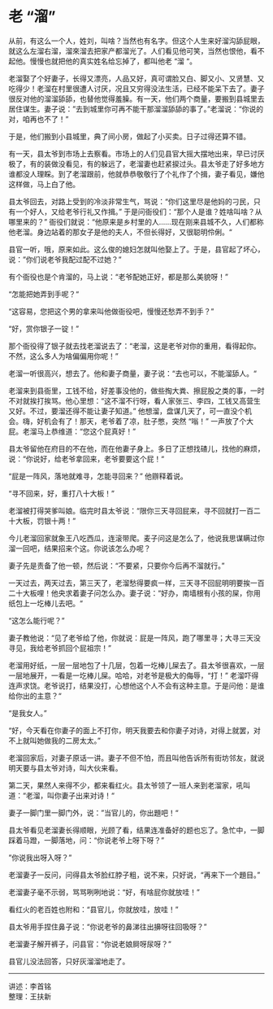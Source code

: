 # 老 “溜”

从前，有这么一个人，姓刘，叫啥？当然也有名字。但这个人生来好溜沟舔屁眼，就这么左溜右溜，溜來溜去把家产都溜光了。人们看见他可笑，当然也恨他，看不起他。慢慢也就把他的真实姓名给忘掉了，都叫他老 “溜 “。

老溜娶了个好妻子，长得又漂亮，人品又好，真可谓脸又白、脚又小、又贤慧、又吃得少！老溜在村里很遭人讨厌，况且又穷得没法生活，已经不能呆下去了。妻子很反对他的溜溜舔舔，也替他觉得羞臊。有一天，他们两个商量，要搬到县城里去居住谋生。妻子说：”去到城里你可再不能干那溜溜舔舔的事了。”老溜说：“你说的对，咱再也不了！”

于是，他们搬到小县城里，典了间小房，做起了小买卖。日子过得还算不错。

有一天，县太爷到市场上去察看。市场上的人们见县官大摇大摆地出来，早已讨厌极了，有的装做没看见，有的躲远了，老溜妻也赶紧捩过头。县太爷走了好多地方谁都没人理睬。到了老溜跟前，他就恭恭敬敬行了个礼作了个揖，妻子看见，嫌他这样做，马上白了他。

县太爷回去，对路上受到的冷淡非常生气，骂说：“你们这里尽是他妈的刁民，只有一个好人，又给老爷行礼又作揖。” 于是问衙役们：“那个人是谁？姓啥叫啥？从哪里来的？” 衙役们就说：“他原来是乡村里的人……现在刚来县城不久，人们都称他老溜。身边站着的那女子是他的夫人，不但长得好，又很聪明伶俐。“

县官一听，哦，原来如此。这么俊的媳妇怎就叫他娶上了。于是，县官起了坏心，说：”你们说老爷我配过配不过她？”

有个衙役也是个肯溜的，马上说：“老爷配她正好，都是那么美貌呀！”

“怎能把她弄到手呢？“

“这容易，您把这个男的拿来叫他做衙役吧，慢慢还愁弄不到手？”

“好，赏你银子一锭！”

那个衙役得了银子就去找老溜说去了：“老溜，这是老爷对你的重用，看得起你。不然，这么多人为啥偏偏用你呢！”

老溜一听很高兴，想去了。他和妻子商量，妻子说：“去也可以，不能溜舔人。“

老溜来到县衙里，工钱不给，好差事没他的，做些掏大粪、擦屁股之类的事，一时不对就挨打挨骂。他心里想：“这不溜不行呀，看人家张三、李四，工钱又高营生又好。不过，要溜还得不能让妻子知道。” 他想溜，盘谋几天了，可一直没个机会。嗨，好机会有了！那天，老爷着了凉，肚子憋，突然 “嗡！” 一声放了个大屁。老溜马上恭维道：“您这个屁真好！”

县太爷留他在府目的不在他，而在他妻子身上。多日了正想找碴儿，找他的麻烦，说：“你说好，给老爷拿回来，老爷要要这个屁！“

“屁是一阵风，落地就难寻，怎能寻回来？” 他辧释着说。

“寻不回来，好，重打八十大板！”

老溜被打得哭爹叫娘。临完时县太爷说：“限你三天寻回屁来，寻不回就打一百二十大板，罚银十两！”

今儿老溜回家就象王八吃西瓜，连滚带爬。麦子问这是怎么了，他说我思谋瞒过你溜一回吧，结果招来个这。你说该怎么办呢？

妻子先是责备了他一顿，然后说：“不要紧，只要你今后再不溜就行。”

一天过去，两天过去，第三天了，老溜愁得要疯一样，三天寻不回屁明明要挨一百二十大板哩！他央求着妻子问怎么办。妻子说：“好办，南墙根有小孩的屎，你用纸包上一圪棒儿去吧。“

“这怎么能行呢？”

妻子教他说：“见了老爷给了他，你就说：屁是一阵风，跑了哪里寻；大寻三天没寻见，我给老爷抓回个屁祖宗！”

老溜用好纸，一层一层地包了十几层，包着一圪棒儿屎去了。县太爷很喜欢，一层一层地展开，一看是一圪棒儿屎。哈哈，对老爷是极大的侮辱，“打！” 老溜吓得连声求饶。老爷说打，结果没打，心想他这个人不会有这种主意。于是问他：是谁给你出的主意？“

“是我女人。”

“好，今天看在你妻子的面上不打你，明天我要去和你妻子对诗，对得上就罢，对不上就叫她做我的二房太太。”

老溜回家后，对妻子原话一讲。妻子不但不怕，而且叫他告诉所有街坊邻友，就说明天要与县太爷对诗，叫大伙来看。

第二天，果然人来得不少，都来看红火。县太爷领了一班人来到老溜家，吼叫道：“老溜，叫你妻子出来对诗！“

妻子一脚门里一脚门外，说：”当官儿的，你出題吧！“

县太爷看见老溜妻长得顺眼，光顾了看，结果连准备好的题也忘了。急忙中，一脚踩着马蹬，一脚落地，问：“你说老爷上呀下呀？”

”你说我出呀入呀？”

老溜妻子一反问，问得县太爷脸红脖子粗，说不来，只好说，“再来下一个題目。”

老溜妻子毫不示弱，骂骂咧咧地说：“好，有啥屁你就放哇！”

看红火的老百姓也附和：“县官儿，你就放哇，放哇！”

县太爷用手捏住鼻子说：“你说老爷的鼻涕往出擤呀往回吸呀？”

老溜妻子解开裤子，问县官：“你说老娘屙呀尿呀？”

县官儿没法回答，只好灰溜溜地走了。

---

讲述：李首铭  
整理：王扶新